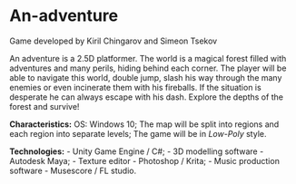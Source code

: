 # An-adventure
Game developed by Kiril Chingarov and Simeon Tsekov
  
  An adventure is a 2.5D platformer. The world is a magical forest filled with adventures and many perils, hiding behind each corner. The player will be able to navigate this world, double jump, slash his way through the many enemies or even incinerate them with his fireballs. If the situation is desperate he can always escape with his dash. Explore the depths of the forest and survive!
  
  **Characteristics:**
    OS: Windows 10;
    The map will be split into regions and each region into separate levels;
    The game will be in *Low-Poly* style.
   
  **Technologies:**
    - Unity Game Engine / C#;
    - 3D modelling software - Autodesk Maya;
    - Texture editor - Photoshop / Krita;
    - Music production software - Musescore / FL studio.
